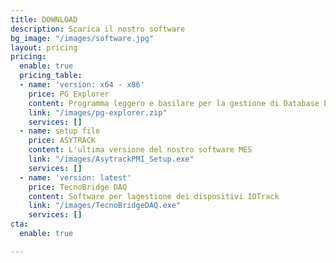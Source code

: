 ```yaml
---
title: DOWNLOAD
description: Scarica il nostro software
bg_image: "/images/software.jpg"
layout: pricing
pricing:
  enable: true
  pricing_table:
  - name: 'version: x64 - x86'
    price: PG Explorer
    content: Programma leggero e basilare per la gestione di Database PostgreSQL
    link: "/images/pg-explorer.zip"
    services: []
  - name: setup file
    price: ASYTRACK
    content: L'ultima versione del nostro software MES
    link: "/images/AsytrackPMI_Setup.exe"
    services: []
  - name: 'version: latest'
    price: TecnoBridge DAQ
    content: Software per lagestione dei dispositivi IOTrack
    link: "/images/TecnoBridgeDAQ.exe"
    services: []
cta:
  enable: true

---
```


